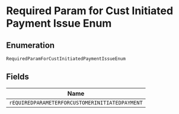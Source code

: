 
# Required Param for Cust Initiated Payment Issue Enum

## Enumeration

`RequiredParamForCustInitiatedPaymentIssueEnum`

## Fields

| Name |
|  --- |
| `rEQUIREDPARAMETERFORCUSTOMERINITIATEDPAYMENT` |

